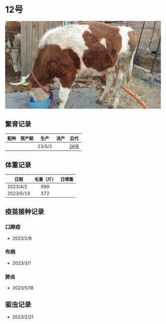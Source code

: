 # 12号

![12号](/images/simmental/third/12.jpg)

## 繁育记录

|配种|预产期|生产|流产|后代|
|:------:|:------:|:------:|:------:|:--------------------:|
|        |        |23/5/3  |        |[26号](../third/26.md)|

## 体重记录

| 日期           |    毛重（斤）  |日增重|
| ------------- | :-----------: | :-----------: |
| 2023/4/2      |      690      ||
| 2023/5/19     |      572      ||

## 疫苗接种记录

### 口蹄疫

- 2023/2/8

### 布病

- 2023/3/1

### 肺炎

- 2023/5/18

## 驱虫记录

- 2023/2/21
